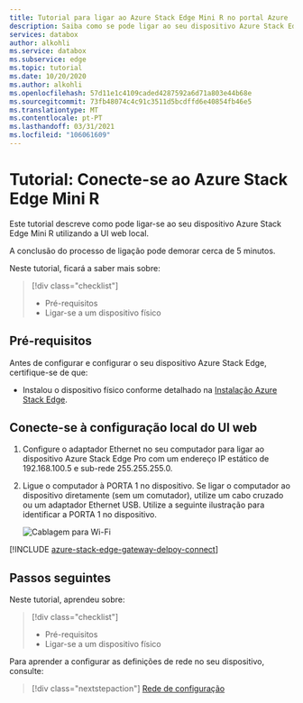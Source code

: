 ```yaml
---
title: Tutorial para ligar ao Azure Stack Edge Mini R no portal Azure
description: Saiba como se pode ligar ao seu dispositivo Azure Stack Edge Mini R utilizando a UI web local.
services: databox
author: alkohli
ms.service: databox
ms.subservice: edge
ms.topic: tutorial
ms.date: 10/20/2020
ms.author: alkohli
ms.openlocfilehash: 57d11e1c4109caded4287592a6d71a803e44b68e
ms.sourcegitcommit: 73fb48074c4c91c3511d5bcdffd6e40854fb46e5
ms.translationtype: MT
ms.contentlocale: pt-PT
ms.lasthandoff: 03/31/2021
ms.locfileid: "106061609"
---
```

# <a name="tutorial-connect-to-azure-stack-edge-mini-r"></a>Tutorial: Conecte-se ao Azure Stack Edge Mini R

Este tutorial descreve como pode ligar-se ao seu dispositivo Azure Stack Edge Mini R utilizando a UI web local.

A conclusão do processo de ligação pode demorar cerca de 5 minutos.

Neste tutorial, ficará a saber mais sobre:

> [!div class="checklist"]
>
> * Pré-requisitos
> * Ligar-se a um dispositivo físico



## <a name="prerequisites"></a>Pré-requisitos

Antes de configurar e configurar o seu dispositivo Azure Stack Edge, certifique-se de que:

* Instalou o dispositivo físico conforme detalhado na [Instalação Azure Stack Edge](azure-stack-edge-mini-r-deploy-install.md).


## <a name="connect-to-the-local-web-ui-setup"></a>Conecte-se à configuração local do UI web

1. Configure o adaptador Ethernet no seu computador para ligar ao dispositivo Azure Stack Edge Pro com um endereço IP estático de 192.168.100.5 e sub-rede 255.255.255.0.

2. Ligue o computador à PORTA 1 no dispositivo. Se ligar o computador ao dispositivo diretamente (sem um comutador), utilize um cabo cruzado ou um adaptador Ethernet USB. Utilize a seguinte ilustração para identificar a PORTA 1 no dispositivo.

    ![Cablagem para Wi-Fi](./media/azure-stack-edge-mini-r-deploy-install/wireless-cabled.png)

[!INCLUDE [azure-stack-edge-gateway-delpoy-connect](../../includes/azure-stack-edge-gateway-deploy-connect.md)]


## <a name="next-steps"></a>Passos seguintes

Neste tutorial, aprendeu sobre:

> [!div class="checklist"]
> * Pré-requisitos
> * Ligar-se a um dispositivo físico


Para aprender a configurar as definições de rede no seu dispositivo, consulte:

> [!div class="nextstepaction"]
> [Rede de configuração](./azure-stack-edge-mini-r-deploy-configure-network-compute-web-proxy.md)
